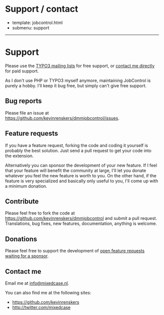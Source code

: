 # Support / contact
- template: jobcontrol.html
- submenu: support
---------------------

# Support
Please use the [TYPO3 mailing lists](http://typo3.org/support/mailing-lists/) for free support, or [contact me directly](mailto:info@mixedcase.nl) for paid support.

As I don't use PHP or TYPO3 myself anymore, maintaining JobControl is purely a hobby. I'll keep it bug free, but simply can't give free support. 

## Bug reports
Please file an issue at <https://github.com/kevinrenskers/dmmjobcontrol/issues>.

## Feature requests
If you have a feature request, forking the code and coding it yourself is probably the best solution. Just send a pull request to get your code into the extension. 

Alternatively you can sponsor the development of your new feature. If I feel that your feature will benefit the community at large, I'll let you donate whatever you feel the new feature is worth to you. On the other hand, if the feature is very specialized and basically only useful to you, I'll come up with a minimum donation.

## Contribute
Please feel free to fork the code at https://github.com/kevinrenskers/dmmjobcontrol and submit a pull request. Translations, bug fixes, new features, documentation, anything is welcome.

## Donations
Please feel free to support the development of [open feature requests waiting for a sponsor](https://github.com/kevinrenskers/dmmjobcontrol/issues?labels=Waiting+for+sponsor&page=1&state=open).

## Contact me
Email me at <info@mixedcase.nl>.

You can also find me at the following sites:

- <https://github.com/kevinrenskers>
- <http://twitter.com/mixedcase>
